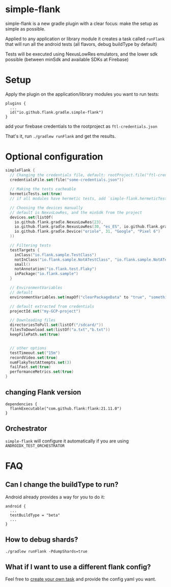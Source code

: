 # simple-flank
simple-flank is a new gradle plugin with a clear focus: make the setup as simple as possible.

Applied to any application or library module it creates a task called `runFlank` that will run all the android tests (all flavors, debug buildType by default)

Tests will be executed using NexusLowRes emulators, and the lower sdk possible (between minSdk and available SDKs at Firebase)

# Setup

Apply the plugin on the application/library modules you want to run tests:
```
plugins {
  ...
  id("io.github.flank.gradle.simple-flank")
}
```

add your firebase credentials to the rootproject as `ftl-credentials.json`

That's it, run `./gradlew runFlank` and get the results.

# Optional configuration

```kotlin
simpleFlank {
  // Changing the credentials file, default: rootProject.file("ftl-credentials.json")
  credentialsFile.set(file("some-credentials.json"))
  
  // Making the tests cacheable
  hermeticTests.set(true)
  // if all modules have hermetic tests, add `simple-flank.hermeticTests=true` to your `gradle.properties`

  // Choosing the devices manually
  // default is NexusLowRes, and the minSdk from the project
  devices.set(listOf(
    io.github.flank.gradle.NexusLowRes(23),
    io.github.flank.gradle.NexusLowRes(30, "es_ES", io.github.flank.gradle.Device.Orientation.landscape),
    io.github.flank.gradle.Device("oriole", 31, "Google", "Pixel 6")
  ))

  // Filtering tests
  testTargets {
    inClass("io.flank.sample.TestClass")
    notInClass("io.flank.sample.NotATestClass", "io.flank.sample.NotATestClassEither")
    small()
    notAnnotation("io.flank.test.Flaky")
    inPackage("io.flank.sample")
  }

  // EnvironmentVariables
  // default 
  environmentVariables.set(mapOf("clearPackageData" to "true", "something" to "1", "whatever" to "I don't know"))

  // default extracted from credentials
  projectId.set("my-GCP-project")

  // Downloading files
  directoriesToPull.set(listOf("/sdcard/"))
  filesToDownload.set(listOf("a.txt","b.txt"))
  keepFilePath.set(true)


  // other options
  testTimeout.set("15m")
  recordVideo.set(true)
  numFlakyTestAttempts.set(3)
  failFast.set(true)
  performanceMetrics.set(true)
}
```

## changing Flank version

```
dependencies {
  flankExecutable("com.github.flank:flank:21.11.0")
}
```

## Orchestrator

`simple-flank` will configure it automatically if you are using `ANDROIDX_TEST_ORCHESTRATOR`


# FAQ

## Can I change the buildType to run?

Android already provides a way for you to do it:
```
android {
  ...
  testBuildType = "beta"
  ...
}
```

## How to debug shards?

`./gradlew runFlank -PdumpShards=true`

## What if I want to use a different flank config?

Feel free to [create your own task](docs/manual_tasks_creation.md) and provide the config yaml you want.
